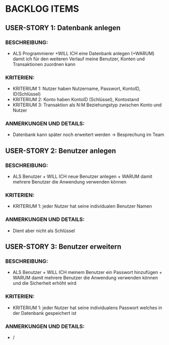 # BACKLOG ITEMS

## USER-STORY 1: Datenbank anlegen
### BESCHREIBUNG:  
- ALS Programmierer +WILL ICH eine Datenbank anlegen (+WARUM) damit ich für den weiteren Verlauf meine Benutzer, Konten und Transaktionen zuordnen kann
### KRITERIEN:
  - KRITERIUM 1: Nutzer haben Nutzername, Passwort, KontoID, ID(Schlüssel)
  - KRITERIUM 2: Konto haben KontoID (Schlüssel), Kontostand
  - KRITERIUM 3: Transaktion als N:M Beziehungstyp zwischen Konto und Nutzer 
### ANMERKUNGEN UND DETAILS:
- Datenbank kann später noch erweitert werden -> Besprechung im Team 

## USER-STORY 2: Benutzer anlegen
### BESCHREIBUNG:  
- ALS Benutzer + WILL ICH neue Benutzer anlegen + WARUM damit mehrere Benutzer die Anwendung verwenden können
### KRITERIEN:
- KRITERIUM 1: jeder Nutzer hat seine individualen Benutzer Namen 
### ANMERKUNGEN UND DETAILS:
- Dient aber nicht als Schlüssel 

## USER-STORY 3: Benutzer erweitern
### BESCHREIBUNG:  
- ALS Benutzer + WILL ICH  meinem Benutzer ein Passwort hinzufügen + WARUM damit mehrere Benutzer die Anwendung verwenden können und die Sicherheit erhöht wird 
### KRITERIEN:
  - KRITERIUM 1: jeder Nutzer hat seine individualens Passwort welches in der Datenbank gespeichert ist 
### ANMERKUNGEN UND DETAILS:
- /
